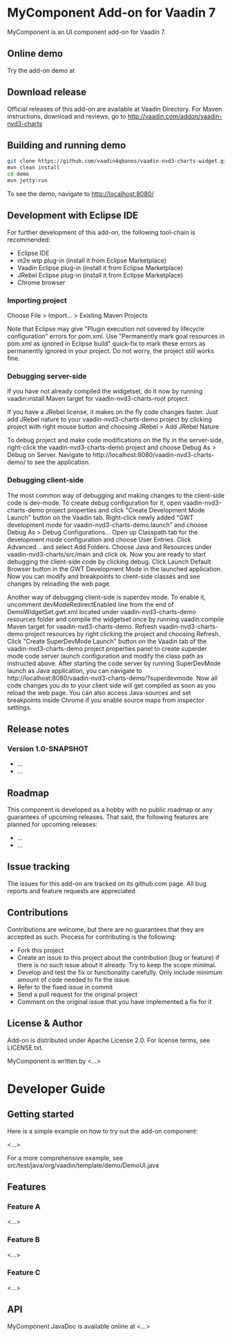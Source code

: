 # MyComponent Add-on for Vaadin 7

MyComponent is an UI component add-on for Vaadin 7.

## Online demo

Try the add-on demo at <url of the online demo>

## Download release

Official releases of this add-on are available at Vaadin Directory. For Maven instructions, download and reviews, go to http://vaadin.com/addon/vaadin-nvd3-charts

## Building and running demo

```bash
git clone https://github.com/vaadin4qbanos/vaadin-nvd3-charts-widget.git
mvn clean install
cd demo
mvn jetty:run
```

To see the demo, navigate to [http://localhost:8080/](http://localhost:8080/)

## Development with Eclipse IDE

For further development of this add-on, the following tool-chain is recommended:
- Eclipse IDE
- m2e wtp plug-in (install it from Eclipse Marketplace)
- Vaadin Eclipse plug-in (install it from Eclipse Marketplace)
- JRebel Eclipse plug-in (install it from Eclipse Marketplace)
- Chrome browser

### Importing project

Choose File > Import... > Existing Maven Projects

Note that Eclipse may give "Plugin execution not covered by lifecycle configuration" errors for pom.xml. Use "Permanently mark goal resources in pom.xml as ignored in Eclipse build" quick-fix to mark these errors as permanently ignored in your project. Do not worry, the project still works fine. 

### Debugging server-side

If you have not already compiled the widgetset, do it now by running vaadin:install Maven target for vaadin-nvd3-charts-root project.

If you have a JRebel license, it makes on the fly code changes faster. Just add JRebel nature to your vaadin-nvd3-charts-demo project by clicking project with right mouse button and choosing JRebel > Add JRebel Nature

To debug project and make code modifications on the fly in the server-side, right-click the vaadin-nvd3-charts-demo project and choose Debug As > Debug on Server. Navigate to http://localhost:8080/vaadin-nvd3-charts-demo/ to see the application.

### Debugging client-side

The most common way of debugging and making changes to the client-side code is dev-mode. To create debug configuration for it, open vaadin-nvd3-charts-demo project properties and click "Create Development Mode Launch" button on the Vaadin tab. Right-click newly added "GWT development mode for vaadin-nvd3-charts-demo.launch" and choose Debug As > Debug Configurations... Open up Classpath tab for the development mode configuration and choose User Entries. Click Advanced... and select Add Folders. Choose Java and Resources under vaadin-nvd3-charts/src/main and click ok. Now you are ready to start debugging the client-side code by clicking debug. Click Launch Default Browser button in the GWT Development Mode in the launched application. Now you can modify and breakpoints to client-side classes and see changes by reloading the web page. 

Another way of debugging client-side is superdev mode. To enable it, uncomment devModeRedirectEnabled line from the end of DemoWidgetSet.gwt.xml located under vaadin-nvd3-charts-demo resources folder and compile the widgetset once by running vaadin:compile Maven target for vaadin-nvd3-charts-demo. Refresh vaadin-nvd3-charts-demo project resources by right clicking the project and choosing Refresh. Click "Create SuperDevMode Launch" button on the Vaadin tab of the vaadin-nvd3-charts-demo project properties panel to create superder mode code server launch configuration and modify the class path as instructed above. After starting the code server by running SuperDevMode launch as Java application, you can navigate to http://localhost:8080/vaadin-nvd3-charts-demo/?superdevmode. Now all code changes you do to your client side will get compiled as soon as you reload the web page. You can also access Java-sources and set breakpoints inside Chrome if you enable source maps from inspector settings. 

 
## Release notes

### Version 1.0-SNAPSHOT
- ...
- ...

## Roadmap

This component is developed as a hobby with no public roadmap or any guarantees of upcoming releases. That said, the following features are planned for upcoming releases:
- ...
- ...

## Issue tracking

The issues for this add-on are tracked on its github.com page. All bug reports and feature requests are appreciated. 

## Contributions

Contributions are welcome, but there are no guarantees that they are accepted as such. Process for contributing is the following:
- Fork this project
- Create an issue to this project about the contribution (bug or feature) if there is no such issue about it already. Try to keep the scope minimal.
- Develop and test the fix or functionality carefully. Only include minimum amount of code needed to fix the issue.
- Refer to the fixed issue in commit
- Send a pull request for the original project
- Comment on the original issue that you have implemented a fix for it

## License & Author

Add-on is distributed under Apache License 2.0. For license terms, see LICENSE.txt.

MyComponent is written by <...>

# Developer Guide

## Getting started

Here is a simple example on how to try out the add-on component:

<...>

For a more comprehensive example, see src/test/java/org/vaadin/template/demo/DemoUI.java

## Features

### Feature A

<...>

### Feature B

<...>

### Feature C

<...>

## API

MyComponent JavaDoc is available online at <...>